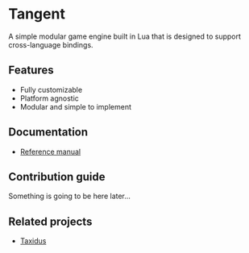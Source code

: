 # Tangent

A simple modular game engine built in Lua that is designed to support cross-language bindings.

## Features

- Fully customizable
- Platform agnostic
- Modular and simple to implement

## Documentation

- [Reference manual](https://github.com/Hkaar/tangent/tree/master/docs)

## Contribution guide

Something is going to be here later...

## Related projects

- [Taxidus](https://github.com/Hkaar/Taxidus)
